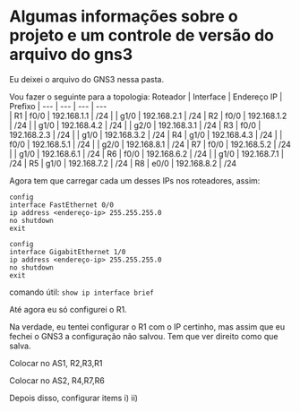 # Algumas informações sobre o projeto e um controle de versão do arquivo do gns3

Eu deixei o arquivo do GNS3 nessa pasta. 

Vou fazer o seguinte para a topologia:
Roteador | Interface | Endereço IP | Prefixo 
| --- | --- | --- | ---   
| R1  | f0/0 | 192.168.1.1 | /24
|   | g1/0 | 192.168.2.1 | /24
| R2 | f0/0 | 192.168.1.2 | /24
|    | g1/0 | 192.168.4.2 | /24
|    | g2/0 | 192.168.3.1 | /24
| R3 | f0/0 | 192.168.2.3 | /24 
|    | g1/0 | 192.168.3.2 | /24 
| R4 | g1/0 | 192.168.4.3 | /24 
|    | f0/0 | 192.168.5.1  | /24 
|    | g2/0 | 192.168.8.1  | /24 
| R7 | f0/0 | 192.168.5.2 | /24 
|    | g1/0 | 192.168.6.1 | /24
| R6 | f0/0 | 192.168.6.2 | /24
|    | g1/0 | 192.168.7.1 | /24
| R5 | g1/0 | 192.168.7.2 | /24
| R8 | e0/0 | 192.168.8.2 | /24


Agora tem que carregar cada um desses IPs nos roteadores, assim:

```
config
interface FastEthernet 0/0 
ip address <endereço-ip> 255.255.255.0
no shutdown 
exit
```

```
config
interface GigabitEthernet 1/0 
ip address <endereço-ip> 255.255.255.0
no shutdown 
exit

```

comando útil: `show ip interface brief`

Até agora eu só configurei o R1.

Na verdade, eu tentei configurar o R1 com o IP certinho, mas assim que eu fechei o GNS3 a configuração não salvou. Tem que ver direito como que salva.

Colocar no AS1, R2,R3,R1

Colocar no AS2, R4,R7,R6

Depois disso, configurar items i) ii)
